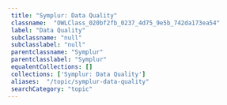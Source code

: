 ```yaml
--- 
 title: "Symplur: Data Quality" 
 classname:  "OWLClass_020bf2fb_0237_4d75_9e5b_742da173ea54" 
 label: "Data Quality" 
 subclassname: "null" 
 subclasslabel: "null" 
 parentclassname: "Symplur" 
 parentclasslabel: "Symplur" 
 equalentCollections: [] 
 collections: ['Symplur: Data Quality']
 aliases:  "/topic/symplur-data-quality"  
 searchCategory: "topic" 
---
```

